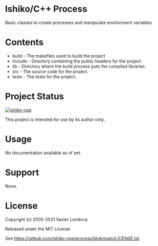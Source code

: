 # Ishiko/C++ Process

Basic classes to create processes and manipulate environment variables.

# Contents

- build - The makefiles used to build the project
- include - Directory containing the public headers for the project.
- lib - Directory where the build process puts the compiled libraries.
- src - The source code for the project.
- tests - The tests for the project.

# Project Status

[![ishiko-cpp](https://circleci.com/gh/ishiko-cpp/process.svg?style=shield)](https://circleci.com/gh/ishiko-cpp/process)

This project is intended for use by its author only.

# Usage

No documentation available as of yet.

# Support

None.

# License

Copyright (c) 2005-2021 Xavier Leclercq

Released under the MIT License

See https://github.com/ishiko-cpp/process/blob/main/LICENSE.txt
